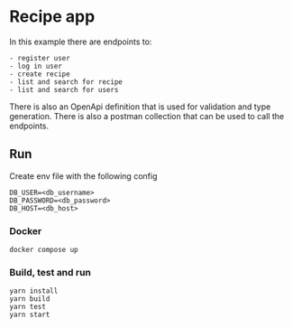 # Recipe app

In this example there are endpoints to:

    - register user
    - log in user
    - create recipe
    - list and search for recipe
    - list and search for users

There is also an OpenApi definition that is used for validation and type generation.
There is also a postman collection that can be used to call the endpoints.

## Run

Create env file with the following config

```
DB_USER=<db_username>
DB_PASSWORD=<db_password>
DB_HOST=<db_host>
```

### Docker

```
docker compose up
```

### Build, test and run

```
yarn install
yarn build
yarn test
yarn start
```

